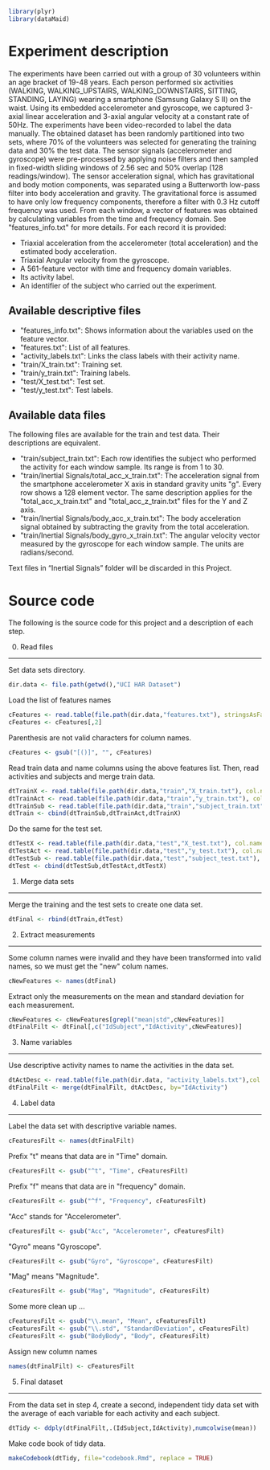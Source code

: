 ``` r
library(plyr)
library(dataMaid)
```

Experiment description
======================

The experiments have been carried out with a group of 30 volunteers within an age bracket of 19-48 years. Each person performed six activities (WALKING, WALKING\_UPSTAIRS, WALKING\_DOWNSTAIRS, SITTING, STANDING, LAYING) wearing a smartphone (Samsung Galaxy S II) on the waist. Using its embedded accelerometer and gyroscope, we captured 3-axial linear acceleration and 3-axial angular velocity at a constant rate of 50Hz. The experiments have been video-recorded to label the data manually. The obtained dataset has been randomly partitioned into two sets, where 70% of the volunteers was selected for generating the training data and 30% the test data. The sensor signals (accelerometer and gyroscope) were pre-processed by applying noise filters and then sampled in fixed-width sliding windows of 2.56 sec and 50% overlap (128 readings/window). The sensor acceleration signal, which has gravitational and body motion components, was separated using a Butterworth low-pass filter into body acceleration and gravity. The gravitational force is assumed to have only low frequency components, therefore a filter with 0.3 Hz cutoff frequency was used. From each window, a vector of features was obtained by calculating variables from the time and frequency domain. See "features\_info.txt" for more details. For each record it is provided:

-   Triaxial acceleration from the accelerometer (total acceleration) and the estimated body acceleration.
-   Triaxial Angular velocity from the gyroscope.
-   A 561-feature vector with time and frequency domain variables.
-   Its activity label.
-   An identifier of the subject who carried out the experiment.

Available descriptive files
---------------------------

-   "features\_info.txt": Shows information about the variables used on the feature vector.
-   "features.txt": List of all features.
-   "activity\_labels.txt": Links the class labels with their activity name.
-   "train/X\_train.txt": Training set.
-   "train/y\_train.txt": Training labels.
-   "test/X\_test.txt": Test set.
-   "test/y\_test.txt": Test labels.

Available data files
--------------------

The following files are available for the train and test data. Their descriptions are equivalent.

-   "train/subject\_train.txt": Each row identifies the subject who performed the activity for each window sample. Its range is from 1 to 30.
-   "train/Inertial Signals/total\_acc\_x\_train.txt": The acceleration signal from the smartphone accelerometer X axis in standard gravity units "g". Every row shows a 128 element vector. The same description applies for the "total\_acc\_x\_train.txt" and "total\_acc\_z\_train.txt" files for the Y and Z axis.
-   "train/Inertial Signals/body\_acc\_x\_train.txt": The body acceleration signal obtained by subtracting the gravity from the total acceleration.
-   "train/Inertial Signals/body\_gyro\_x\_train.txt": The angular velocity vector measured by the gyroscope for each window sample. The units are radians/second.

Text files in “Inertial Signals” folder will be discarded in this Project.

Source code
===========

The following is the source code for this project and a description of each step.

0. Read files
-------------

Set data sets directory.

``` r
dir.data <- file.path(getwd(),"UCI HAR Dataset")
```

Load the list of features names

``` r
cFeatures <- read.table(file.path(dir.data,"features.txt"), stringsAsFactors = FALSE)
cFeatures <- cFeatures[,2]
```

Parenthesis are not valid characters for column names.

``` r
cFeatures <- gsub("[()]", "", cFeatures)
```

Read train data and name columns using the above features list. Then, read activities and subjects and merge train data.

``` r
dtTrainX <- read.table(file.path(dir.data,"train","X_train.txt"), col.names=cFeatures)
dtTrainAct <- read.table(file.path(dir.data,"train","y_train.txt"), col.names=c("IdActivity"))
dtTrainSub <- read.table(file.path(dir.data,"train","subject_train.txt"), col.names=c("IdSubject"))
dtTrain <- cbind(dtTrainSub,dtTrainAct,dtTrainX)
```

Do the same for the test set.

``` r
dtTestX <- read.table(file.path(dir.data,"test","X_test.txt"), col.names=cFeatures)
dtTestAct <- read.table(file.path(dir.data,"test","y_test.txt"), col.names=c("IdActivity"))
dtTestSub <- read.table(file.path(dir.data,"test","subject_test.txt"), col.names=c("IdSubject"))
dtTest <- cbind(dtTestSub,dtTestAct,dtTestX)
```

1. Merge data sets
------------------

Merge the training and the test sets to create one data set.

``` r
dtFinal <- rbind(dtTrain,dtTest)
```

2. Extract measurements
-----------------------

Some column names were invalid and they have been transformed into valid names, so we must get the "new" colum names.

``` r
cNewFeatures <- names(dtFinal)
```

Extract only the measurements on the mean and standard deviation for each measurement.

``` r
cNewFeatures <- cNewFeatures[grepl("mean|std",cNewFeatures)]
dtFinalFilt <- dtFinal[,c("IdSubject","IdActivity",cNewFeatures)]
```

3. Name variables
-----------------

Use descriptive activity names to name the activities in the data set.

``` r
dtActDesc <- read.table(file.path(dir.data, "activity_labels.txt"),col.names = c("IdActivity","Activity"))
dtFinalFilt <- merge(dtFinalFilt, dtActDesc, by="IdActivity")
```

4. Label data
-------------

Label the data set with descriptive variable names.

``` r
cFeaturesFilt <- names(dtFinalFilt)
```

Prefix "t" means that data are in "Time" domain.

``` r
cFeaturesFilt <- gsub("^t", "Time", cFeaturesFilt)
```

Prefix "f" means that data are in "frequency" domain.

``` r
cFeaturesFilt <- gsub("^f", "Frequency", cFeaturesFilt)
```

"Acc" stands for "Accelerometer".

``` r
cFeaturesFilt <- gsub("Acc", "Accelerometer", cFeaturesFilt)
```

"Gyro" means "Gyroscope".

``` r
cFeaturesFilt <- gsub("Gyro", "Gyroscope", cFeaturesFilt)
```

"Mag" means "Magnitude".

``` r
cFeaturesFilt <- gsub("Mag", "Magnitude", cFeaturesFilt)
```

Some more clean up ...

``` r
cFeaturesFilt <- gsub("\\.mean", "Mean", cFeaturesFilt)
cFeaturesFilt <- gsub("\\.std", "StandardDeviation", cFeaturesFilt)
cFeaturesFilt <- gsub("BodyBody", "Body", cFeaturesFilt)
```

Assign new column names

``` r
names(dtFinalFilt) <- cFeaturesFilt
```

5. Final dataset
----------------

From the data set in step 4, create a second, independent tidy data set with the average of each variable for each activity and each subject.

``` r
dtTidy <- ddply(dtFinalFilt,.(IdSubject,IdActivity),numcolwise(mean))
```

Make code book of tidy data.

``` r
makeCodebook(dtTidy, file="codebook.Rmd", replace = TRUE)
```
